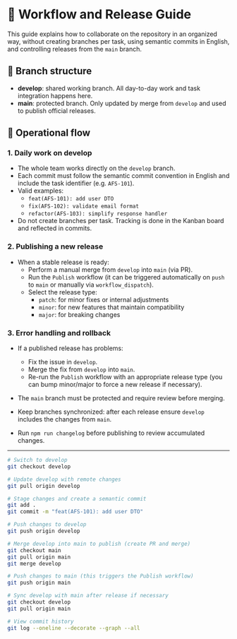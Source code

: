 # 🧭 Workflow and Release Guide

This guide explains how to collaborate on the repository in an organized way, without creating
branches per task, using semantic commits in English, and controlling releases from the `main`
branch.

## 🔧 Branch structure

- **develop**: shared working branch. All day-to-day work and task integration happens here.
- **main**: protected branch. Only updated by merge from `develop` and used to publish official
  releases.

## 🔁 Operational flow

### 1. Daily work on develop

- The whole team works directly on the `develop` branch.
- Each commit must follow the semantic commit convention in English and include the task identifier
  (e.g. `AFS-101`).
- Valid examples:
  - `feat(AFS-101): add user DTO`
  - `fix(AFS-102): validate email format`
  - `refactor(AFS-103): simplify response handler`
- Do not create branches per task. Tracking is done in the Kanban board and reflected in commits.

### 2. Publishing a new release

- When a stable release is ready:
  - Perform a manual merge from `develop` into `main` (via PR).
  - Run the `Publish` workflow (it can be triggered automatically on `push` to `main` or manually
    via `workflow_dispatch`).
  - Select the release type:
    - `patch`: for minor fixes or internal adjustments
    - `minor`: for new features that maintain compatibility
    - `major`: for breaking changes

### 3. Error handling and rollback

- If a published release has problems:
  - Fix the issue in `develop`.
  - Merge the fix from `develop` into `main`.
  - Re-run the `Publish` workflow with an appropriate release type (you can bump minor/major to
    force a new release if necessary).

- The `main` branch must be protected and require review before merging.
- Keep branches synchronized: after each release ensure `develop` includes the changes from `main`.
- Run `npm run changelog` before publishing to review accumulated changes.

---

```sh
# Switch to develop
git checkout develop

# Update develop with remote changes
git pull origin develop

# Stage changes and create a semantic commit
git add .
git commit -m "feat(AFS-101): add user DTO"

# Push changes to develop
git push origin develop

# Merge develop into main to publish (create PR and merge)
git checkout main
git pull origin main
git merge develop

# Push changes to main (this triggers the Publish workflow)
git push origin main

# Sync develop with main after release if necessary
git checkout develop
git pull origin main

# View commit history
git log --oneline --decorate --graph --all
```

